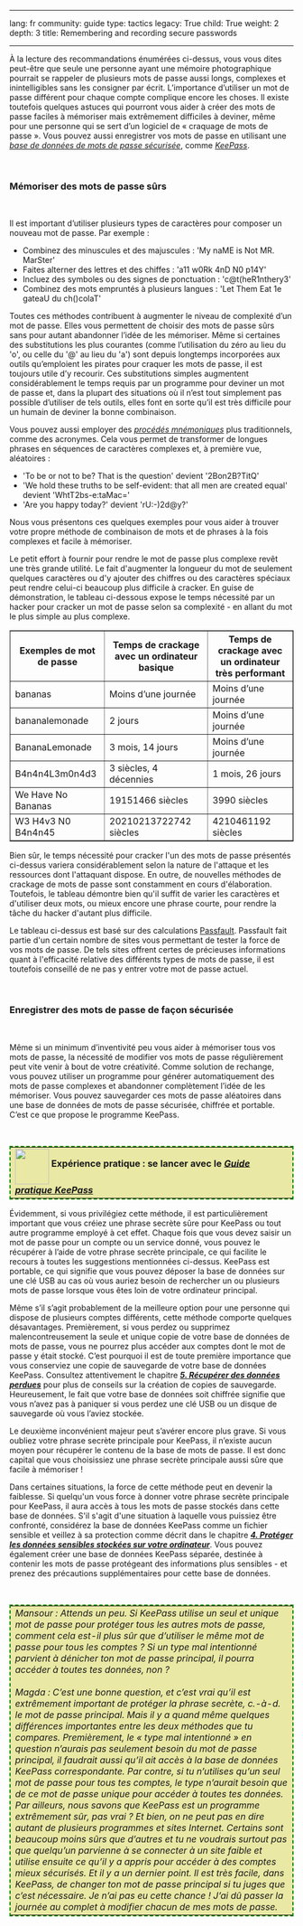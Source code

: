 

---

lang: fr
community: guide
type: tactics
legacy: True
child: True
weight: 2
depth: 3
title: Remembering and recording secure passwords

---

<p>À la lecture des recommandations énumérées ci-dessus, vous vous dites peut-être que seule une personne ayant une mémoire photographique pourrait se rappeler de plusieurs mots de passe aussi longs, complexes et inintelligibles sans les consigner par écrit. L’importance d’utiliser un mot de passe différent pour chaque compte complique encore les choses. Il existe toutefois quelques astuces qui pourront vous aider à créer des mots de passe faciles à mémoriser mais extrêmement difficiles à deviner, même pour une personne qui se sert d’un logiciel de «&nbsp;craquage de mots de passe&nbsp;». Vous pouvez aussi enregistrer vos mots de passe en utilisant une <a href="glossaire#BD_de_mots_de_passe_securises" title="BD_de_mots_de_passe_securises"><i>base de données de mots de passe sécurisée</i></a>, comme <a href="glossaire#Keepass" title="Keepass"><i>KeePass</i></a>.</p>

<p>&nbsp;</p>

<h3>Mémoriser des mots de passe sûrs</h3>

<p>&nbsp;</p>

<p>Il est important d’utiliser plusieurs types de caractères pour composer un nouveau mot de passe. Par exemple&nbsp;:</p>

<ul>
	<li>Combinez des minuscules et des majuscules&nbsp;: 'My naME is Not MR. MarSter'</li>
	<li>Faites alterner des lettres et des chiffes&nbsp;: 'a11 w0Rk 4nD N0 p14Y'</li>
	<li>Incluez des symboles ou des signes de ponctuation&nbsp;: 'c@t(heR1nthery3'</li>
	<li>Combinez des mots empruntés à plusieurs langues&nbsp;: 'Let Them Eat 1e gateaU du ch()colaT'</li>
</ul>

<p>Toutes ces méthodes contribuent à augmenter le niveau de complexité d’un mot de passe. Elles vous permettent de choisir des mots de passe sûrs sans pour autant abandonner l’idée de les mémoriser. Même si certaines des substitutions les plus courantes (comme l’utilisation du zéro au lieu du 'o', ou celle du '@' au lieu du 'a') sont depuis longtemps incorporées aux outils qu’emploient les pirates pour craquer les mots de passe, il est toujours utile d’y recourir. Ces substitutions simples augmentent considérablement le temps requis par un programme pour deviner un mot de passe et, dans la plupart des situations où il n’est tout simplement pas possible d’utiliser de tels outils, elles font en sorte qu’il est très difficile pour un humain de deviner la bonne combinaison.</p>

<p>Vous pouvez aussi employer des <a href="glossaire#Procede_mnemonique" title="Procede_mnemonique"><i>procédés mnémoniques</i></a> plus traditionnels, comme des acronymes. Cela vous permet de transformer de longues phrases en séquences de caractères complexes et, à première vue, aléatoires&nbsp;:</p>

<ul>
	<li>'To be or not to be? That is the question' devient '2Bon2B?TitQ'</li>
	<li>'We hold these truths to be self-evident: that all men are created equal' devient 'WhtT2bs-e:taMac='</li>
	<li>'Are you happy today?' devient 'rU:-)2d@y?'</li>
</ul>

<p>Nous vous présentons ces quelques exemples pour vous aider à trouver votre propre méthode de combinaison de mots et de phrases à la fois complexes et facile à mémoriser.</p>

<p>Le petit effort à fournir pour rendre le mot de passe plus complexe revêt une très grande utilité. Le fait d'augmenter la longueur du mot de seulement quelques caractères ou d'y ajouter des chiffres ou des caractères spéciaux peut rendre celui-ci beaucoup plus difficile à cracker. En guise de démonstration, le tableau ci-dessous expose le temps nécessité par un hacker pour cracker un mot de passe selon sa complexité - en allant du mot le plus simple au plus complexe.</p>

<table border="1">
	<tbody>
		<tr>
			<th>Exemples de mot de passe</th>
			<th>Temps de crackage avec un ordinateur basique</th>
			<th>Temps de crackage avec un ordinateur très performant</th>
		</tr>
		<tr>
			<td>bananas</td>
			<td>Moins d’une journée</td>
			<td>Moins d’une journée</td>
		</tr>
		<tr>
			<td>bananalemonade</td>
			<td>2 jours</td>
			<td>Moins d’une journée</td>
		</tr>
		<tr>
			<td>BananaLemonade</td>
			<td>3 mois, 14 jours</td>
			<td>Moins d’une journée</td>
		</tr>
		<tr>
			<td>B4n4n4L3m0n4d3</td>
			<td>3 siècles, 4 décennies</td>
			<td>1 mois, 26 jours</td>
		</tr>
		<tr>
			<td>We Have No Bananas</td>
			<td>19151466 siècles</td>
			<td>3990 siècles</td>
		</tr>
		<tr>
			<td>W3 H4v3 N0 B4n4n45</td>
			<td>20210213722742 siècles</td>
			<td>4210461192 siècles</td>
		</tr>
	</tbody>
</table>

<p>Bien sûr, le temps nécessité pour cracker l'un des mots de passe présentés ci-dessus variera considérablement selon la nature de l'attaque et les ressources dont l'attaquant dispose. En outre, de nouvelles méthodes de crackage de mots de passe sont constamment en cours d'élaboration. Toutefois, le tableau démontre bien qu'il suffit de varier les caractères et d'utiliser deux mots, ou mieux encore une phrase courte, pour rendre la tâche du hacker d'autant plus difficile.</p>

<p>Le tableau ci-dessus est basé sur des calculations <a href="https://passfault.appspot.com/password_strength.html" title="Passfault">Passfault</a>. Passfault fait partie d'un certain nombre de sites vous permettant de tester la force de vos mots de passe. De tels sites offrent certes de précieuses informations quant à l'efficacité relative des différents types de mots de passe, il est toutefois conseillé de ne pas y entrer votre mot de passe actuel.</p>

<p>&nbsp;</p>

<h3>Enregistrer des mots de passe de façon sécurisée</h3>

<p>&nbsp;</p>

<p>Même si un minimum d’inventivité peu vous aider à mémoriser tous vos mots de passe, la nécessité de modifier vos mots de passe régulièrement peut vite venir à bout de votre créativité. Comme solution de rechange, vous pouvez utiliser un programme pour générer automatiquement des mots de passe complexes et abandonner complètement l’idée de les mémoriser. Vous pouvez sauvegarder ces mots de passe aléatoires dans une base de données de mots de passe sécurisée, chiffrée et portable. C’est ce que propose le programme KeePass.</p>

<p>&nbsp;</p>

<table cellpadding="5" cellspacing="0" style="border: 2pt dashed #008000; background-color: #e9e8a4">
	<tbody>
		<tr>
			<td><img align="middle" height="63" src="/sites/securitybkp.ngoinabox.org/files/u9/hand_web_trans.png" width="60" /> <b>Expérience pratique&nbsp;: se lancer avec le </b><i><a href="keepass_principale"><b>Guide pratique KeePass</b></a></i></td>
		</tr>
	</tbody>
</table>

<p>Évidemment, si vous privilégiez cette méthode, il est particulièrement important que vous créiez une phrase secrète sûre pour KeePass ou tout autre programme employé à cet effet. Chaque fois que vous devez saisir un mot de passe pour un compte ou un service donné, vous pouvez le récupérer à l’aide de votre phrase secrète principale, ce qui facilite le recours à toutes les suggestions mentionnées ci-dessus. KeePass est portable, ce qui signifie que vous pouvez déposer la base de données sur une clé USB au cas où vous auriez besoin de rechercher un ou plusieurs mots de passe lorsque vous êtes loin de votre ordinateur principal.</p>

<p>Même s’il s’agit probablement de la meilleure option pour une personne qui dispose de plusieurs comptes différents, cette méthode comporte quelques désavantages. Premièrement, si vous perdez ou supprimez malencontreusement la seule et unique copie de votre base de données de mots de passe, vous ne pourrez plus accéder aux comptes dont le mot de passe y était stocké. C’est pourquoi il est de toute première importance que vous conserviez une copie de sauvegarde de votre base de données KeePass. Consultez attentivement le chapitre <a href="chapter-5" title="Chapitre 5"><i><b>5. Récupérer des données perdues</b></i></a> pour plus de conseils sur la création de copies de sauvegarde. Heureusement, le fait que votre base de données soit chiffrée signifie que vous n’avez pas à paniquer si vous perdez une clé USB ou un disque de sauvegarde où vous l’aviez stockée.</p>

<p>Le deuxième inconvénient majeur peut s’avérer encore plus grave. Si vous oubliez votre phrase secrète principale pour KeePass, il n’existe aucun moyen pour récupérer le contenu de la base de mots de passe. Il est donc capital que vous choisissiez une phrase secrète principale aussi sûre que facile à mémoriser&nbsp;!</p>

<p>Dans certaines situations, la force de cette méthode peut en devenir la faiblesse. Si quelqu'un vous force à donner votre phrase secrète principale pour KeePass, il aura accès à tous les mots de passe stockés dans cette base de données. S'il s'agit d'une situation à laquelle vous puissiez être confronté, considérez la base de données KeePass comme un fichier sensible et veillez à sa protection comme décrit dans le chapitre <a href="https://securityinabox.org/fr/chapter-4" title="Chapitre 4"><i><b>4. Protéger les données sensibles stockées sur votre ordinateur</b></i></a>. Vous pouvez également créer une base de données KeePass séparée, destinée à contenir les mots de passe protégeant des informations plus sensibles - et prenez des précautions supplémentaires pour cette base de données.</p>

<p>&nbsp;</p>

<table cellpadding="5" cellspacing="0" style="border: 2pt dashed #008000; background-color: #e9e8a4">
	<tbody>
		<tr>
			<td><i>Mansour&nbsp;: Attends un peu. Si KeePass utilise un seul et unique mot de passe pour protéger tous les autres mots de passe, comment cela est-il plus sûr que d’utiliser le même mot de passe pour tous les comptes&nbsp;? Si un type mal intentionné parvient à dénicher ton mot de passe principal, il pourra accéder à toutes tes données, non&nbsp;? </i><br />
			<br />
			<i>Magda&nbsp;: C’est une bonne question, et c’est vrai qu’il est extrêmement important de protéger la phrase secrète, c.-à-d. le mot de passe principal. Mais il y a quand même quelques différences importantes entre les deux méthodes que tu compares. Premièrement, le «&nbsp;type mal intentionné&nbsp;» en question n’aurais pas seulement besoin du mot de passe principal, il faudrait aussi qu’il ait accès à la base de données KeePass correspondante. Par contre, si tu n’utilises qu’un seul mot de passe pour tous tes comptes, le type n’aurait besoin que de ce mot de passe unique pour accéder à toutes tes données. Par ailleurs, nous savons que KeePass est un programme extrêmement sûr, pas vrai&nbsp;? Et bien, on ne peut pas en dire autant de plusieurs programmes et sites Internet. Certains sont beaucoup moins sûrs que d’autres et tu ne voudrais surtout pas que quelqu’un parvienne à se connecter à un site faible et utilise ensuite ce qu’il y a appris pour accéder à des comptes mieux sécurisés. Et il y a un dernier point. Il est très facile, dans KeePass, de changer ton mot de passe principal si tu juges que c’est nécessaire. Je n’ai pas eu cette chance&nbsp;! J’ai dû passer la journée au complet à modifier chacun de mes mots de passe.</i></td>
		</tr>
	</tbody>
</table>


